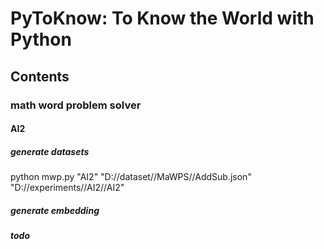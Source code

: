 # PyToKnow: To Know the World with Python

## Contents

### math word problem solver


#### AI2
##### generate datasets
python mwp.py "AI2" "D://dataset//MaWPS//AddSub.json" "D://experiments//AI2//AI2"

##### generate embedding

##### todo



